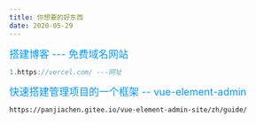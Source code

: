 ```yaml
---
title: 你想要的好东西
date: 2020-05-29
---  
```

<font size=4 color=#0099ff>搭建博客  --- 免费域名网站</font>
```js
1.https://vercel.com/ ---网址
```
<font size=4 color=#0099ff>快速搭建管理项目的一个框架 -- vue-element-admin</font>
```
https://panjiachen.gitee.io/vue-element-admin-site/zh/guide/
```

